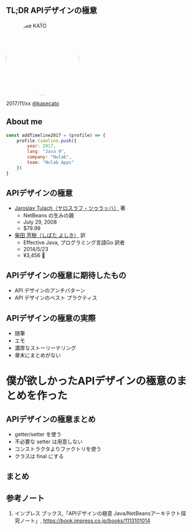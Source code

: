 ## TL;DR APIデザインの極意

<a href="https://twitter.com/kasecato" target="_blank"><img style="border-radius: 50% !important;" src="img/twitter.jpg" width="200px" alt="Keisuke KATO"></a>

2017/11/xx <a href="https://twitter.com/kasecato" target="_blank">@kasecato</a>



## About me
```js
const addTimeline2017 = (profile) => {
    profile.timeline.push({
        year: 2017,
        lang: "Java 9",
        company: "Nulab",
        team: "Nulab Apps"
    })
}
```



## APIデザインの極意
* [Jaroslav Tulach（ヤロスラフ・ツゥラッハ）](https://twitter.com/jaroslavtulach) 著
    * NetBeans の生みの親
    * July 29, 2008
    * $79.99
* [柴田 芳樹（しばた よしき）](https://twitter.com/yoshiki_shibata) 訳
    * Effective Java, プログラミング言語Go 訳者
    * 2014/5/23
    * ¥3,456 💸



## APIデザインの極意に期待したもの
* API デザインのアンチパターン
* API デザインのベスト プラクティス



## APIデザインの極意の実際
* 随筆
* エモ
* 濃厚なストーリーテリング
* 章末にまとめがない



# 僕が欲しかったAPIデザインの極意のまとめを作った



## APIデザインの極意まとめ
* getter/setter を使う
* 不必要な setter は用意しない
* コンストラクタよりファクトリを使う
* クラスは final にする



## まとめ



## 参考ノート
1. インプレス ブックス,「APIデザインの極意 Java/NetBeansアーキテクト探究ノート」, https://book.impress.co.jp/books/1113101014

